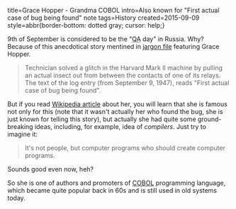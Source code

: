 title=Grace Hopper - Grandma COBOL 
intro=Also known for "First actual case of bug being found" note
tags=History
created=2015-09-09
style=abbr{border-bottom: dotted gray; cursor: help;}

9th of September is considered to be the "<abbr title="Quality Assurance
Engineer, i.e. Tester">QA</abbr> day" in Russia.  Why? Because of this
anecdotical story mentined in [jargon file][] featuring Grace Hopper.

> Technician solved a glitch in the Harvard Mark II machine by pulling an
> actual insect out from between the contacts of one of its relays.  The text
> of the log entry (from September 9, 1947), reads "First actual case of bug
> being found".

But if you read [Wikipedia article][] about her, you will learn that she is
famous not only for this (note that it wasn't actually her who found the bug,
she is just known for telling this story), but actually she had quite some
ground-breaking ideas, including, for example, idea of _compilers_. Just try to
imagine it:

> It's not people, but computer programs who should create computer programs.

Sounds good even now, heh?

So she is one of authors and promoters of [COBOL][] programming language,
which became quite popular back in 60s and is still used in old systems today.

[jargon file]: http://catb.org/jargon/html/B/bug.html
[Wikipedia article]: https://en.wikipedia.org/wiki/Grace_Hopper
[COBOL]: https://en.wikipedia.org/wiki/COBOL
